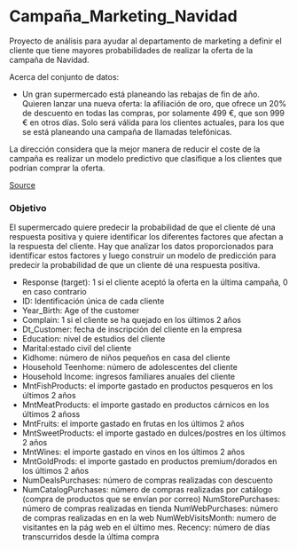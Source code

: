 # Campaña_Marketing_Navidad
Proyecto de análisis para ayudar al departamento de marketing a definir el cliente que tiene mayores probabilidades de realizar la oferta de la campaña de Navidad.

Acerca del conjunto de datos:
- Un gran supermercado está planeando las rebajas de fin de año. Quieren lanzar una nueva oferta: la afiliación de oro, que ofrece un 20% de descuento en todas las compras, por solamente 499 €, que son 999 € en otros días. Solo será válida para los clientes actuales, para los que se está planeando una campaña de llamadas telefónicas.

La dirección considera que la mejor manera de reducir el coste de la campaña es realizar un modelo predictivo que clasifique a los clientes que podrían comprar la oferta.

[Source](https://www.kaggle.com/datasets/ahsan81/superstore-marketing-campaign-dataset/data)

### Objetivo
El supermercado quiere predecir la probabilidad de que el cliente dé una respuesta positiva y quiere identificar los diferentes factores que afectan a la respuesta del cliente. Hay que analizar los datos proporcionados para identificar estos factores y luego construir un modelo de predicción para predecir la probabilidad de que un cliente dé una respuesta positiva.

- Response (target): 1 si el cliente aceptó la oferta en la última campaña, 0 en caso contrario
- ID: Identificación única de cada cliente
- Year_Birth: Age of the customer
- Complain: 1 si el cliente se ha quejado en los últimos 2 años
- Dt_Customer: fecha de inscripción del cliente en la empresa
- Education: nivel de estudios del cliente
- Marital:estado civil del cliente
- Kidhome: número de niños pequeños en casa del cliente
- Household Teenhome: número de adolescentes del cliente
- Household Income: ingresos familiares anuales del cliente
- MntFishProducts: el importe gastado en productos pesqueros en los últimos 2 años
- MntMeatProducts: el importe gastado en productos cárnicos en los últimos 2 añoss
- MntFruits: el importe gastado en frutas en los últimos 2 años
- MntSweetProducts: el importe gastado en dulces/postres en los últimos 2 años
- MntWines: el importe gastado en vinos en los últimos 2 años
- MntGoldProds: el importe gastado en productos premium/dorados en los últimos 2 años
- NumDealsPurchases: número de compras realizadas con descuento
- NumCatalogPurchases: número de compras realizadas por catálogo (compra de productos que se envían por correo)
NumStorePurchases: número de compras realizadas en tienda
NumWebPurchases: número de compras realizadas en en la web
NumWebVisitsMonth: numero de visitantes en la pág web en el último mes.
Recency: número de días transcurridos desde la última compra
